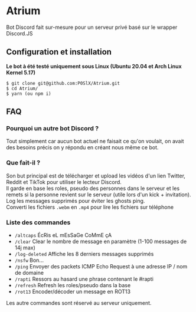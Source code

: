 # Atrium
Bot Discord fait sur-mesure pour un serveur privé basé sur le wrapper Discord.JS

## Configuration et installation
**Le bot à été testé uniquement sous Linux (Ubuntu 20.04 et Arch Linux Kernel 5.17)**

```
$ git clone git@github.com:P0SlX/Atrium.git
$ cd Atrium/
$ yarn (ou npm i)
```

## FAQ
### Pourquoi un autre bot Discord ?
Tout simplement car aucun bot actuel ne faisait ce qu'on voulait, on avait des besoins précis on y répondu en créant nous même ce bot.

### Que fait-il ?
Son but principal est de télécharger et upload les vidéos d'un lien Twitter, Reddit et TikTok pour utiliser le lecteur Discord.  
Il garde en base les roles, pseudo des personnes dans le serveur et les remets si la personne revient sur le serveur (utile lors d'un kick + invitation).  
Log les messages supprimés pour éviter les ghosts ping.  
Converti les fichiers `.webm` en `.mp4` pour lire les fichiers sur téléphone  

### Liste des commandes
- `/altcaps` ÉcRis eL mEsSaGe CoMmE çA
- `/clear` Clear le nombre de message en paramètre (1-100 messages de 14j max)
- `/log-deleted` Affiche les 8 derniers messages supprimés
- `/nsfw` Bon...
- `/ping` Envoyer des packets ICMP Echo Request à une adresse IP / nom de domaine
- `/rapti` Ressors au hasard une phrase contenant le #rapti
- `/refresh` Refresh les roles/pseudo dans la base
- `/rot13` Encoder/décoder un message en ROT13


Les autre commandes sont réservé au serveur uniquement.
